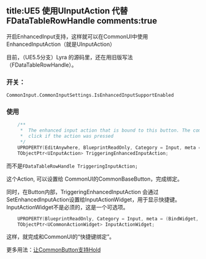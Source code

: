 title:UE5 使用UInputAction 代替 FDataTableRowHandle
comments:true
----

开启EnhancedInput支持，这样就可以在CommonUI中使用EnhancedInputAction（就是UInputAction）

目前，（UE5.5分支）Lyra 的源码里，还在用旧版写法（FDataTableRowHandle）。

### 开关：

`CommonInput.CommonInputSettings.IsEnhancedInputSupportEnabled`

### 使用 

```cpp
	/** 
	 *	The enhanced input action that is bound to this button. The common input manager will trigger this button to 
	 *	click if the action was pressed 
	 */
	UPROPERTY(EditAnywhere, BlueprintReadOnly, Category = Input, meta = (EditCondition = "CommonInput.CommonInputSettings.IsEnhancedInputSupportEnabled", EditConditionHides))
	TObjectPtr<UInputAction> TriggeringEnhancedInputAction;
 ```   

 而不是`FDataTableRowHandle TriggeringInputAction;`

这个Action, 可以设置给 CommonUI的CommonBaseButton，完成绑定。


同时，在Button内部，TriggeringEnhancedInputAction 会通过SetEnhancedInputAction设置给InputActionWidget，用于显示快捷键。InputActionWidget不是必须的，这是一个可选项。

```cpp
	UPROPERTY(BlueprintReadOnly, Category = Input, meta = (BindWidget, OptionalWidget = true, AllowPrivateAccess = true))
	TObjectPtr<UCommonActionWidget> InputActionWidget;
```

这样，就完成和CommonUI的“快捷键绑定”。


更多用法：[让CommonButton支持Hold](./03Hold%20Support%20For%20Enhnaced%20Input.md)